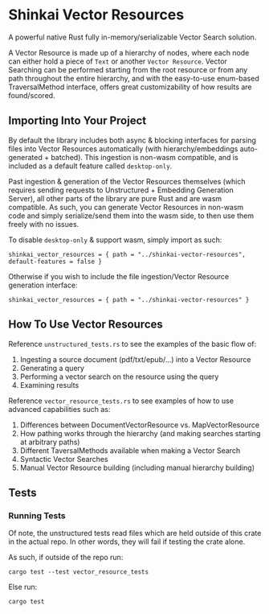 # Shinkai Vector Resources

A powerful native Rust fully in-memory/serializable Vector Search solution.

A Vector Resource is made up of a hierarchy of nodes, where each node can either hold a piece of `Text` or another `Vector Resource`. Vector Searching can be performed starting from the root resource or from any path throughout the entire hierarchy, and with the easy-to-use enum-based TraversalMethod interface, offers great customizability of how results are found/scored.

## Importing Into Your Project

By default the library includes both async & blocking interfaces for parsing files into Vector Resources automatically (with hierarchy/embeddings auto-generated + batched). This ingestion is non-wasm compatible, and is included as a default feature called `desktop-only`.

Past ingestion & generation of the Vector Resources themselves (which requires sending requests to Unstructured + Embedding Generation Server), all other parts of the library are pure Rust and are wasm compatible. As such, you can generate Vector Resources in non-wasm code and simply serialize/send them into the wasm side, to then use them freely with no issues.

To disable `desktop-only` & support wasm, simply import as such:

```
shinkai_vector_resources = { path = "../shinkai-vector-resources", default-features = false }
```

Otherwise if you wish to include the file ingestion/Vector Resource generation interface:

```
shinkai_vector_resources = { path = "../shinkai-vector-resources" }
```

## How To Use Vector Resources

Reference `unstructured_tests.rs` to see the examples of the basic flow of:

1. Ingesting a source document (pdf/txt/epub/...) into a Vector Resource
2. Generating a query
3. Performing a vector search on the resource using the query
4. Examining results

Reference `vector_resource_tests.rs` to see examples of how to use advanced capabilities such as:

1. Differences between DocumentVectorResource vs. MapVectorResource
2. How pathing works through the hierarchy (and making searches starting at arbitrary paths)
3. Different TaversalMethods available when making a Vector Search
4. Syntactic Vector Searches
5. Manual Vector Resource building (including manual hierarchy building)

## Tests

### Running Tests

Of note, the unstructured tests read files which are held outside of this crate in the actual repo. In other words, they will fail if testing the crate alone.

As such, if outside of the repo run:

```
cargo test --test vector_resource_tests
```

Else run:

```
cargo test
```
